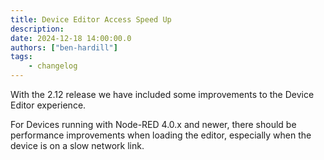```yaml
---
title: Device Editor Access Speed Up
description:
date: 2024-12-18 14:00:00.0
authors: ["ben-hardill"]
tags:
    - changelog
---
```


With the 2.12 release we have included some improvements to the Device Editor experience.

For Devices running with Node-RED 4.0.x and newer, there should be performance improvements when loading the editor, especially when the device is on a slow network link.